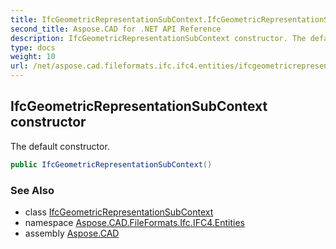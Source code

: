 ```yaml
---
title: IfcGeometricRepresentationSubContext.IfcGeometricRepresentationSubContext
second_title: Aspose.CAD for .NET API Reference
description: IfcGeometricRepresentationSubContext constructor. The default constructor
type: docs
weight: 10
url: /net/aspose.cad.fileformats.ifc.ifc4.entities/ifcgeometricrepresentationsubcontext/ifcgeometricrepresentationsubcontext/
---
```

## IfcGeometricRepresentationSubContext constructor

The default constructor.

```csharp
public IfcGeometricRepresentationSubContext()
```

### See Also

* class [IfcGeometricRepresentationSubContext](../)
* namespace [Aspose.CAD.FileFormats.Ifc.IFC4.Entities](../../ifcgeometricrepresentationsubcontext/)
* assembly [Aspose.CAD](../../../)


